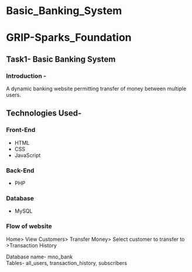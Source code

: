 # Basic_Banking_System

# GRIP-Sparks_Foundation
## Task1- Basic Banking System

### **Introduction** -
A dynamic banking website permitting transfer of money between multiple users.

## Technologies Used-
### Front-End
* HTML
* CSS
* JavaScript

### Back-End
* PHP

### Database
* MySQL

### Flow of website
Home> View Customers> Transfer Money> Select customer to transfer to >Transaction History

Database name- mno_bank  
Tables- all_users, transaction_history, subscribers
